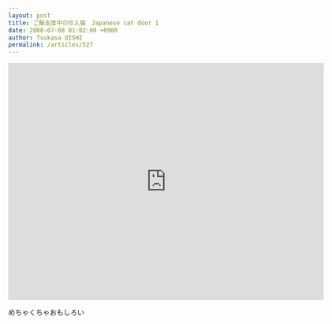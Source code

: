 ```yaml
---
layout: post
title: ご飯支度中の珍入猫　Japanese cat door 1
date: 2008-07-08 01:02:00 +0900
author: Tsukasa OISHI
permalink: /articles/527
---
```


<iframe width="640" height="480" src="https://www.youtube.com/embed/FjbDp4a6T00" frameborder="0" allowfullscreen></iframe>

めちゃくちゃおもしろい
